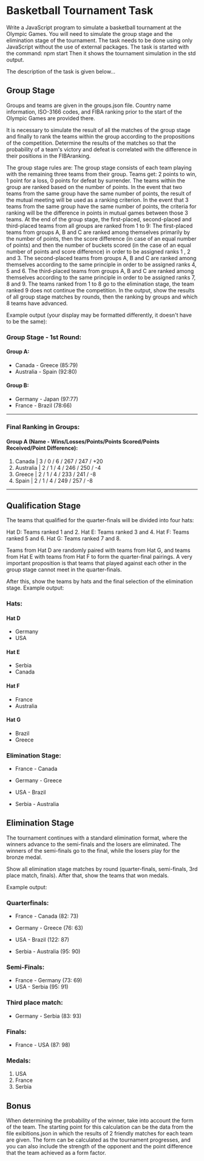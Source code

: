 # Basketball Tournament Task

Write a JavaScript program to simulate a basketball tournament at the Olympic Games. You will need to simulate the group stage and the elimination stage of the tournament.
The task needs to be done using only JavaScript without the use of external packages.
The task is started with the command: npm start
Then it shows the tournament simulation in the std output.

The description of the task is given below...

## Group Stage

Groups and teams are given in the groups.json file. Country name information, ISO-3166 codes, and FIBA ​​ranking prior to the start of the Olympic Games are provided there.

It is necessary to simulate the result of all the matches of the group stage and finally to rank the teams within the group according to the propositions of the competition. Determine the results of the matches so that the probability of a team's victory and defeat is correlated with the difference in their positions in the FIBA ​​ranking.

The group stage rules are:
The group stage consists of each team playing with the remaining three teams from their group. Teams get:
2 points to win,
1 point for a loss,
0 points for defeat by surrender.
The teams within the group are ranked based on the number of points. 
In the event that two teams from the same group have the same number of points, the result of the mutual meeting will be used as a ranking criterion. 
In the event that 3 teams from the same group have the same number of points, the criteria for ranking will be the difference in points in mutual games between those 3 teams.
At the end of the group stage, the first-placed, second-placed and third-placed teams from all groups are ranked from 1 to 9:
The first-placed teams from groups A, B and C are ranked among themselves primarily by the number of points, then the score difference (in case of an equal number of points) and then the number of buckets scored (in the case of an equal number of points and score difference) in order to be assigned ranks 1 , 2 and 3.
The second-placed teams from groups A, B and C are ranked among themselves according to the same principle in order to be assigned ranks 4, 5 and 6.
The third-placed teams from groups A, B and C are ranked among themselves according to the same principle in order to be assigned ranks 7, 8 and 9.
The teams ranked from 1 to 8 go to the elimination stage, the team ranked 9 does not continue the competition.
In the output, show the results of all group stage matches by rounds, then the ranking by groups and which 8 teams have advanced.

Example output (your display may be formatted differently, it doesn't have to be the same):

### Group Stage - 1st Round:
#### Group A:
- Canada - Greece (85:79)
- Australia - Spain (92:80)

#### Group B:
- Germany - Japan (97:77)
- France - Brazil (78:66)

---

### Final Ranking in Groups:
#### Group A (Name - Wins/Losses/Points/Points Scored/Points Received/Point Difference):
1. Canada   | 3 / 0 / 6  / 267 / 247 / +20
2. Australia | 2 / 1 / 4  / 246 / 250 / -4
3. Greece    | 2 / 1 / 4  / 233 / 241 / -8
4. Spain     | 2 / 1 / 4  / 249 / 257 / -8

---

## Qualification Stage

The teams that qualified for the quarter-finals will be divided into four hats:

Hat D: Teams ranked 1 and 2.
Hat E: Teams ranked 3 and 4.
Hat F: Teams ranked 5 and 6.
Hat G: Teams ranked 7 and 8.

Teams from Hat D are randomly paired with teams from Hat G, and teams from Hat E with teams from Hat F to form the quarter-final pairings. 
A very important proposition is that teams that played against each other in the group stage cannot meet in the quarter-finals.

After this, show the teams by hats and the final selection of the elimination stage.
Example output:

### Hats:
#### Hat D
- Germany
- USA

#### Hat E
- Serbia
- Canada

#### Hat F
- France
- Australia

#### Hat G
- Brazil
- Greece

### Elimination Stage:
- France - Canada
- Germany - Greece

- USA - Brazil
- Serbia - Australia

## Elimination Stage

The tournament continues with a standard elimination format, where the winners advance to the semi-finals and the losers are eliminated. 
The winners of the semi-finals go to the final, while the losers play for the bronze medal.

Show all elimination stage matches by round (quarter-finals, semi-finals, 3rd place match, finals). 
After that, show the teams that won medals.

Example output:

### Quarterfinals:
- France - Canada (82: 73)
- Germany - Greece (76: 63)

- USA - Brazil (122: 87)
- Serbia - Australia (95: 90)

### Semi-Finals:
- France - Germany (73: 69)
- USA - Serbia (95: 91)

### Third place match:
- Germany - Serbia (83: 93)

### Finals:
- France - USA (87: 98)

### Medals:
1. USA
2. France
3. Serbia

## Bonus

When determining the probability of the winner, take into account the form of the team. 
The starting point for this calculation can be the data from the file exibitions.json in which the results of 2 friendly matches for each team are given. 
The form can be calculated as the tournament progresses, and you can also include the strength of the opponent and the point difference that the team achieved as a form factor.
